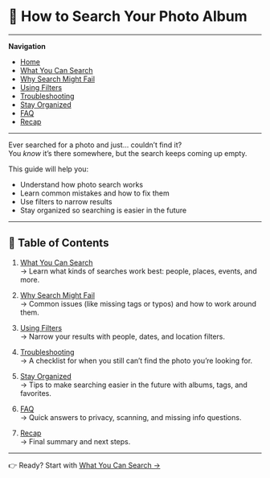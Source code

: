 # 📸 How to Search Your Photo Album

---
**Navigation**
- [Home](index.md)
- [What You Can Search](what-you-can-search.md)
- [Why Search Might Fail](why-search-fails.md)
- [Using Filters](filters.md)
- [Troubleshooting](troubleshooting.md)
- [Stay Organized](stay-organized.md)
- [FAQ](faq.md)
- [Recap](recap.md)

---

Ever searched for a photo and just… couldn’t find it?  
You *know* it’s there somewhere, but the search keeps coming up empty.  

This guide will help you:
- Understand how photo search works  
- Learn common mistakes and how to fix them  
- Use filters to narrow results  
- Stay organized so searching is easier in the future  

---

## 📖 Table of Contents

1. [What You Can Search](what-you-can-search.md)  
   → Learn what kinds of searches work best: people, places, events, and more.  

2. [Why Search Might Fail](why-search-fails.md)  
   → Common issues (like missing tags or typos) and how to work around them.  

3. [Using Filters](filters.md)  
   → Narrow your results with people, dates, and location filters.  

4. [Troubleshooting](troubleshooting.md)  
   → A checklist for when you still can’t find the photo you’re looking for.  

5. [Stay Organized](stay-organized.md)  
   → Tips to make searching easier in the future with albums, tags, and favorites.  

6. [FAQ](faq.md)  
   → Quick answers to privacy, scanning, and missing info questions.  

7. [Recap](recap.md)  
   → Final summary and next steps.  

---

👉 Ready? Start with [What You Can Search →](what-you-can-search.md)
